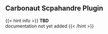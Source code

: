 ## **Carbonaut Scpahandre Plugin**

{{< hint info >}}
**TBD**  
documentation not yet added
{{< /hint >}}
